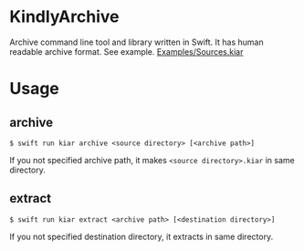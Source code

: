 # KindlyArchive

Archive command line tool and library written in Swift.
It has human readable archive format.
See example. [Examples/Sources.kiar](Examples/Sources.kiar)

# Usage

## archive

```
$ swift run kiar archive <source directory> [<archive path>]
```

If you not specified archive path, it makes `<source directory>.kiar` in same directory.

## extract

```
$ swift run kiar extract <archive path> [<destination directory>]
```

If you not specified destination directory, it extracts in same directory.
